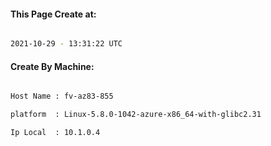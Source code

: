 
   
#### This Page Create at:

```bash

2021-10-29 - 13:31:22 UTC

```

#### Create By Machine:

```bash

Host Name : fv-az83-855

platform  : Linux-5.8.0-1042-azure-x86_64-with-glibc2.31

Ip Local  : 10.1.0.4

```

